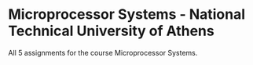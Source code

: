 # Microprocessor Systems - National Technical University of Athens
All 5 assignments for the course Microprocessor Systems.

